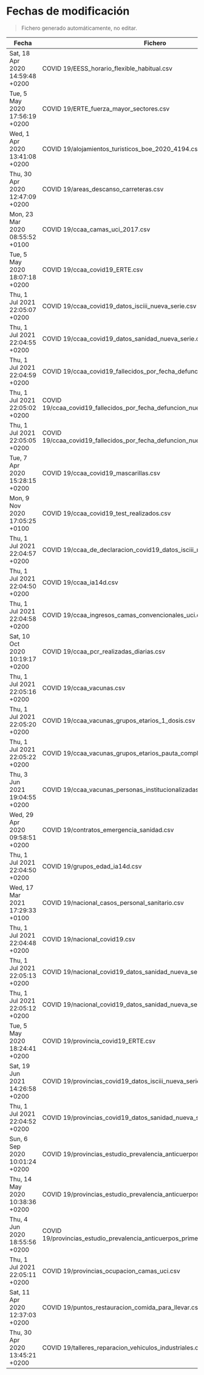 # Fechas de modificación

> Fichero generado automáticamente, no editar.

| Fecha                           | Fichero                  |
|---------------------------------|--------------------------|
| Sat, 18 Apr 2020 14:59:48 +0200  | COVID 19/EESS_horario_flexible_habitual.csv |
| Tue, 5 May 2020 17:56:19 +0200  | COVID 19/ERTE_fuerza_mayor_sectores.csv |
| Wed, 1 Apr 2020 13:41:08 +0200  | COVID 19/alojamientos_turisticos_boe_2020_4194.csv |
| Thu, 30 Apr 2020 12:47:09 +0200  | COVID 19/areas_descanso_carreteras.csv |
| Mon, 23 Mar 2020 08:55:52 +0100  | COVID 19/ccaa_camas_uci_2017.csv |
| Tue, 5 May 2020 18:07:18 +0200  | COVID 19/ccaa_covid19_ERTE.csv |
| Thu, 1 Jul 2021 22:05:07 +0200  | COVID 19/ccaa_covid19_datos_isciii_nueva_serie.csv |
| Thu, 1 Jul 2021 22:04:55 +0200  | COVID 19/ccaa_covid19_datos_sanidad_nueva_serie.csv |
| Thu, 1 Jul 2021 22:04:59 +0200  | COVID 19/ccaa_covid19_fallecidos_por_fecha_defuncion_nueva_serie.csv |
| Thu, 1 Jul 2021 22:05:02 +0200  | COVID 19/ccaa_covid19_fallecidos_por_fecha_defuncion_nueva_serie_long.csv |
| Thu, 1 Jul 2021 22:05:05 +0200  | COVID 19/ccaa_covid19_fallecidos_por_fecha_defuncion_nueva_serie_original.csv |
| Tue, 7 Apr 2020 15:28:15 +0200  | COVID 19/ccaa_covid19_mascarillas.csv |
| Mon, 9 Nov 2020 17:05:25 +0100  | COVID 19/ccaa_covid19_test_realizados.csv |
| Thu, 1 Jul 2021 22:04:57 +0200  | COVID 19/ccaa_de_declaracion_covid19_datos_isciii_nueva_serie.csv |
| Thu, 1 Jul 2021 22:04:50 +0200  | COVID 19/ccaa_ia14d.csv |
| Thu, 1 Jul 2021 22:04:58 +0200  | COVID 19/ccaa_ingresos_camas_convencionales_uci.csv |
| Sat, 10 Oct 2020 10:19:17 +0200  | COVID 19/ccaa_pcr_realizadas_diarias.csv |
| Thu, 1 Jul 2021 22:05:16 +0200  | COVID 19/ccaa_vacunas.csv |
| Thu, 1 Jul 2021 22:05:20 +0200  | COVID 19/ccaa_vacunas_grupos_etarios_1_dosis.csv |
| Thu, 1 Jul 2021 22:05:22 +0200  | COVID 19/ccaa_vacunas_grupos_etarios_pauta_completa.csv |
| Thu, 3 Jun 2021 19:04:55 +0200  | COVID 19/ccaa_vacunas_personas_institucionalizadas.csv |
| Wed, 29 Apr 2020 09:58:51 +0200  | COVID 19/contratos_emergencia_sanidad.csv |
| Thu, 1 Jul 2021 22:04:50 +0200  | COVID 19/grupos_edad_ia14d.csv |
| Wed, 17 Mar 2021 17:29:33 +0100  | COVID 19/nacional_casos_personal_sanitario.csv |
| Thu, 1 Jul 2021 22:04:48 +0200  | COVID 19/nacional_covid19.csv |
| Thu, 1 Jul 2021 22:05:13 +0200  | COVID 19/nacional_covid19_datos_sanidad_nueva_serie.csv |
| Thu, 1 Jul 2021 22:05:12 +0200  | COVID 19/nacional_covid19_datos_sanidad_nueva_serie_grupos_edad.csv |
| Tue, 5 May 2020 18:24:41 +0200  | COVID 19/provincia_covid19_ERTE.csv |
| Sat, 19 Jun 2021 14:26:58 +0200  | COVID 19/provincias_covid19_datos_isciii_nueva_serie.csv |
| Thu, 1 Jul 2021 22:04:52 +0200  | COVID 19/provincias_covid19_datos_sanidad_nueva_serie.csv |
| Sun, 6 Sep 2020 10:01:24 +0200  | COVID 19/provincias_estudio_prevalencia_anticuerpos_final.csv |
| Thu, 14 May 2020 10:38:36 +0200  | COVID 19/provincias_estudio_prevalencia_anticuerpos_primera_ronda.csv |
| Thu, 4 Jun 2020 18:55:56 +0200  | COVID 19/provincias_estudio_prevalencia_anticuerpos_primera_y_segunda_ronda.csv |
| Thu, 1 Jul 2021 22:05:11 +0200  | COVID 19/provincias_ocupacion_camas_uci.csv |
| Sat, 11 Apr 2020 12:37:03 +0200  | COVID 19/puntos_restauracion_comida_para_llevar.csv |
| Thu, 30 Apr 2020 13:45:21 +0200  | COVID 19/talleres_reparacion_vehiculos_industriales.csv |
